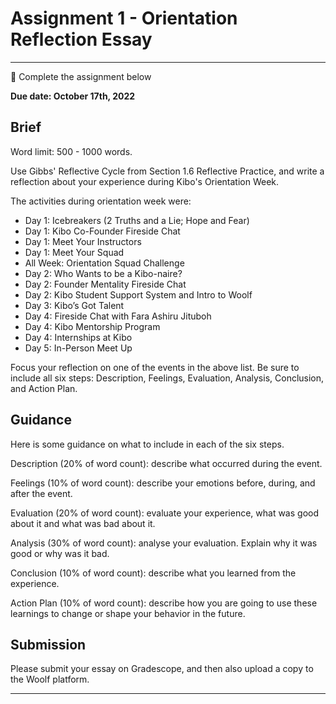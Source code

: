 # Assignment 1 - Orientation Reflection Essay
---

<aside>

📝 Complete the assignment below

</aside>

**Due date: October 17th, 2022**

## Brief

Word limit: 500 - 1000 words.

Use Gibbs' Reflective Cycle from Section 1.6 Reflective Practice, and write a reflection about your experience during Kibo's Orientation Week. 

The activities during orientation week were:
- Day 1: Icebreakers (2 Truths and a Lie; Hope and Fear)
- Day 1: Kibo Co-Founder Fireside Chat
- Day 1: Meet Your Instructors
- Day 1: Meet Your Squad
- All Week: Orientation Squad Challenge
- Day 2: Who Wants to be a Kibo-naire?
- Day 2: Founder Mentality Fireside Chat
- Day 2: Kibo Student Support System and Intro to Woolf 
- Day 3: Kibo’s Got Talent
- Day 4: Fireside Chat with Fara Ashiru Jituboh
- Day 4: Kibo Mentorship Program
- Day 4: Internships at Kibo
- Day 5: In-Person Meet Up

Focus your reflection on one of the events in the above list. Be sure to include all six steps: Description, Feelings, Evaluation, Analysis, Conclusion, and Action Plan.

## Guidance

Here is some guidance on what to include in each of the six steps.

Description (20% of word count): describe what occurred during the event.

Feelings (10% of word count): describe your emotions before, during, and after the event.

Evaluation (20% of word count): evaluate your experience, what was good about it and what was bad about it.

Analysis (30% of word count): analyse your evaluation. Explain why it was good or why was it bad.

Conclusion (10% of word count): describe what you learned from the experience.

Action Plan (10% of word count): describe how you are going to use these learnings to change or shape your behavior in the future.


## Submission

Please submit your essay on Gradescope, and then also upload a copy to the Woolf platform.

---

